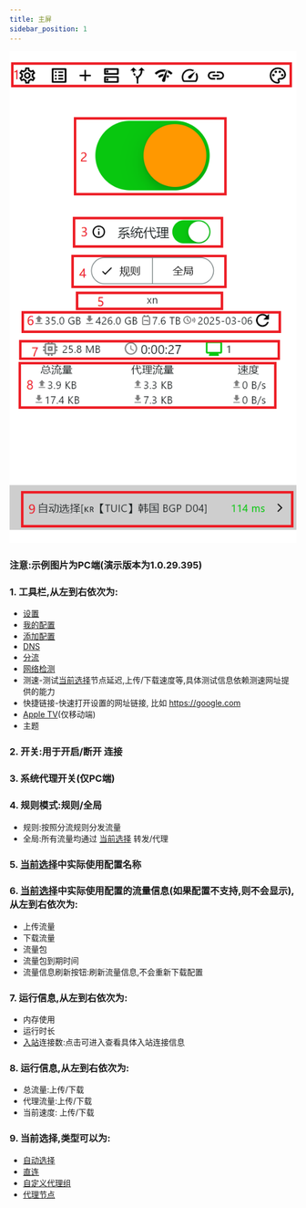 ```yaml
---
title: 主屏
sidebar_position: 1
---
```




![](./img/home.png#center)


### 注意:示例图片为PC端(演示版本为1.0.29.395)
### 1. 工具栏,从左到右依次为: 
- [设置](../app-manual/settings.md)
- [我的配置](../app-manual/my-profiles.md)
- [添加配置](../app-manual/add-profiles.md)
- [DNS](../app-manual/dns.md)
- [分流](../app-manual/diversion.md)
- [网络检测](../app-manual/net-check.md)
- 测速-测试[当前选择](../app-manual/glossary.md)节点延迟,上传/下载速度等,具体测试信息依赖测速网址提供的能力
- 快捷链接-快速打开设置的网址链接, 比如 https://google.com
- [Apple TV](../app-manual/appletv-home.md)(仅移动端)
- 主题
### 2. 开关:用于开启/断开 连接
### 3. 系统代理开关(仅PC端)
### 4. 规则模式:规则/全局
- 规则:按照分流规则分发流量
- 全局:所有流量均通过 [当前选择](../app-manual/glossary.md) 转发/代理
### 5. [当前选择](../app-manual/glossary.md)中实际使用配置名称
### 6. [当前选择](../app-manual/glossary.md)中实际使用配置的流量信息(如果配置不支持,则不会显示),从左到右依次为:
- 上传流量
- 下载流量
- 流量包
- 流量包到期时间
- 流量信息刷新按钮:刷新流量信息,不会重新下载配置
### 7. 运行信息,从左到右依次为:
- 内存使用
- 运行时长
- [入站](../app-manual/glossary.md)连接数:点击可进入查看具体入站连接信息
### 8. 运行信息,从左到右依次为:
- 总流量:上传/下载
- 代理流量:上传/下载
- 当前速度: 上传/下载
### 9. 当前选择,类型可以为:
- [自动选择](../app-manual/glossary.md)
- [直连](../app-manual/glossary.md)
- [自定义代理组](../app-manual/glossary.md)
- [代理节点](../app-manual/glossary.md)